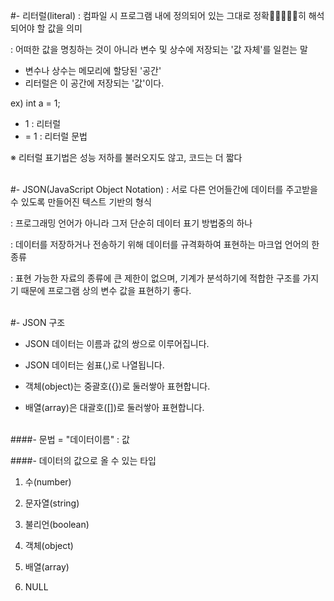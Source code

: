 #- 리터럴(literal)
: 컴파일 시 프로그램 내에 정의되어 있는 그대로 정확히 해석되어야 할 값을 의미

: 어떠한 값을 명칭하는 것이 아니라 변수 및 상수에 저장되는 '값 자체'를 일컫는 말

- 변수나 상수는 메모리에 할당된 '공간'
- 리터럴은 이 공간에 저장되는 '값'이다.

ex)
int a = 1;

- 1 : 리터럴<br>
- = 1 : 리터럴 문법

※ 리터럴 표기법은 성능 저하를 불러오지도 않고, 코드는 더 짧다


<br>
#- JSON(JavaScript Object Notation)
: 서로 다른 언어들간에 데이터를 주고받을 수 있도록 만들어진 텍스트 기반의 형식

: 프로그래밍 언어가 아니라 그저 단순히 데이터 표기 방법중의 하나

: 데이터를 저장하거나 전송하기 위해 데이터를 규격화하여 표현하는 마크업 언어의 한 종류

: 표현 가능한 자료의 종류에 큰 제한이 없으며, 기계가 분석하기에 적합한 구조를 가지기 때문에 프로그램 상의 변수 값을 표현하기 좋다.

<br>
#- JSON 구조

- JSON 데이터는 이름과 값의 쌍으로 이루어집니다.

- JSON 데이터는 쉼표(,)로 나열됩니다.
- 객체(object)는 중괄호({})로 둘러쌓아 표현합니다.
- 배열(array)은 대괄호([])로 둘러쌓아 표현합니다.

<br>
####- 문법
= "데이터이름" : 값

####- 데이터의 값으로 올 수 있는 타입
 
1. 수(number)

2. 문자열(string)
3. 불리언(boolean)
4. 객체(object)
5. 배열(array)
6. NULL